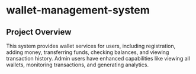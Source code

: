 # wallet-management-system

## Project Overview
This system provides wallet services for users, including registration, adding money, transferring funds, checking balances, and viewing transaction history. Admin users have enhanced capabilities like viewing all wallets, monitoring transactions, and generating analytics.

